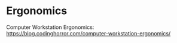 # Ergonomics

Computer Workstation Ergonomics: https://blog.codinghorror.com/computer-workstation-ergonomics/
